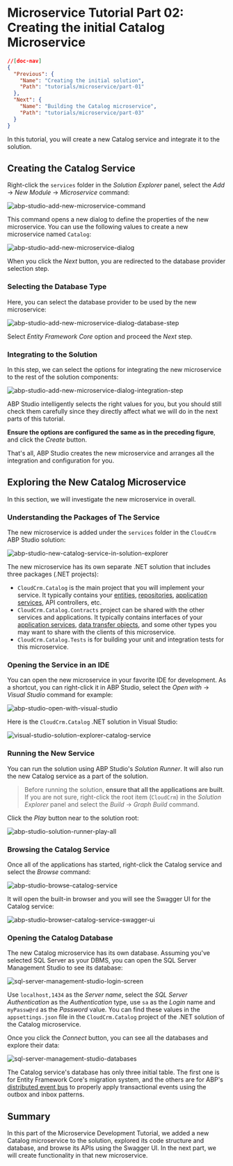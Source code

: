 # Microservice Tutorial Part 02: Creating the initial Catalog Microservice

````json
//[doc-nav]
{
  "Previous": {
    "Name": "Creating the initial solution",
    "Path": "tutorials/microservice/part-01"
  },
  "Next": {
    "Name": "Building the Catalog microservice",
    "Path": "tutorials/microservice/part-03"
  }
}
````

In this tutorial, you will create a new Catalog service and integrate it to the solution.

## Creating the Catalog Service

Right-click the `services` folder in the *Solution Explorer* panel, select the *Add* -> *New Module* -> *Microservice* command:

![abp-studio-add-new-microservice-command](images/abp-studio-add-new-microservice-command.png)

This command opens a new dialog to define the properties of the new microservice. You can use the following values to create a new microservice named `Catalog`:

![abp-studio-add-new-microservice-dialog](images/abp-studio-add-new-microservice-dialog.png)

When you click the *Next* button, you are redirected to the database provider selection step.

### Selecting the Database Type

Here, you can select the database provider to be used by the new microservice:

![abp-studio-add-new-microservice-dialog-database-step](images/abp-studio-add-new-microservice-dialog-database-step.png)

Select *Entity Framework Core* option and proceed the *Next* step.

### Integrating to the Solution

In this step, we can select the options for integrating the new microservice to the rest of the solution components:

![abp-studio-add-new-microservice-dialog-integration-step](D:\Github\abp\docs\en\tutorials\microservice\images\abp-studio-add-new-microservice-dialog-integration-step.png)

ABP Studio intelligently selects the right values for you, but you should still check them carefully since they directly affect what we will do in the next parts of this tutorial.

**Ensure the options are configured the same as in the preceding figure**, and click the *Create* button.

That's all, ABP Studio creates the new microservice and arranges all the integration and configuration for you.

## Exploring the New Catalog Microservice

In this section, we will investigate the new microservice in overall.

### Understanding the Packages of The Service

The new microservice is added under the `services` folder in the `CloudCrm` ABP Studio solution:

![abp-studio-new-catalog-service-in-solution-explorer](images/abp-studio-new-catalog-service-in-solution-explorer.png)

The new microservice has its own separate .NET solution that includes three packages (.NET projects):

* `CloudCrm.Catalog` is the main project that you will implement your service. It typically contains your [entities](../../framework/architecture/domain-driven-design/entities.md), [repositories](../../framework/architecture/domain-driven-design/repositories.md), [application services](../../framework/architecture/domain-driven-design/application-services.md), API controllers, etc.
* `CloudCrm.Catalog.Contracts` project can be shared with the other services and applications. It typically contains interfaces of your [application services](../../framework/architecture/domain-driven-design/application-services.md), [data transfer objects](../../framework/architecture/domain-driven-design/data-transfer-objects.md), and some other types you may want to share with the clients of this microservice.
* `CloudCrm.Catalog.Tests` is for building your unit and integration tests for this microservice.

### Opening the Service in an IDE

You can open the new microservice in your favorite IDE for development. As a shortcut, you can right-click it in ABP Studio, select the *Open with* -> *Visual Studio* command for example:

![abp-studio-open-with-visual-studio](images/abp-studio-open-with-visual-studio.png)

Here is the `CloudCrm.Catalog` .NET solution in Visual Studio:

![visual-studio-solution-explorer-catalog-service](images/visual-studio-solution-explorer-catalog-service.png)

### Running the New Service

You can run the solution using ABP Studio's *Solution Runner*. It will also run the new Catalog service as a part of the solution.

> Before running the solution, **ensure that all the applications are built**. If you are not sure, right-click the root item (`CloudCrm`) in the *Solution Explorer* panel and select the *Build* -> *Graph Build* command.

Click the *Play* button near to the solution root:

![abp-studio-solution-runner-play-all](D:\Github\abp\docs\en\tutorials\microservice\images\abp-studio-solution-runner-play-all.png)

### Browsing the Catalog Service

Once all of the applications has started, right-click the Catalog service and select the *Browse* command:

![abp-studio-browse-catalog-service](images/abp-studio-browse-catalog-service.png)

It will open the built-in browser and you will see the Swagger UI for the Catalog service:

![abp-studio-browser-catalog-service-swagger-ui](images/abp-studio-browser-catalog-service-swagger-ui.png)

### Opening the Catalog Database

The new Catalog microservice has its own database. Assuming you've selected SQL Server as your DBMS, you can open the SQL Server Management Studio to see its database:

![sql-server-management-studio-login-screen](images/sql-server-management-studio-login-screen.png)

Use `localhost,1434` as the *Server name*, select the *SQL Server Authentication* as the *Authentication* type, use `sa` as the *Login* name and `myPassw@rd` as the *Password* value. You can find these values in the `appsettings.json` file in the `CloudCrm.Catalog` project of the .NET solution of the Catalog microservice.

Once you click the *Connect* button, you can see all the databases and explore their data:

![sql-server-management-studio-databases](images/sql-server-management-studio-databases.png)

The Catalog service's database has only three initial table. The first one is for Entity Framework Core's migration system, and the others are for ABP's [distributed event bus](../../solution-templates/microservice/distributed-events.md) to properly apply transactional events using the outbox and inbox patterns.

## Summary

In this part of the Microservice Development Tutorial, we added a new Catalog microservice to the solution, explored its code structure and database, and browse its APIs using the Swagger UI. In the next part, we will create functionality in that new microservice.